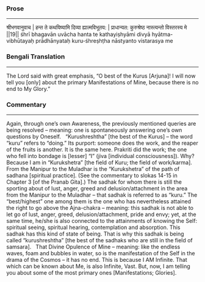 ### Prose 
 --- 
श्रीभगवानुवाच |
हन्त ते कथयिष्यामि दिव्या ह्यात्मविभूतय: |
प्राधान्यत: कुरुश्रेष्ठ नास्त्यन्तो विस्तरस्य मे ||19||
śhrī bhagavān uvācha
hanta te kathayiṣhyāmi divyā hyātma-vibhūtayaḥ
prādhānyataḥ kuru-śhreṣhṭha nāstyanto vistarasya me

### Bengali Translation 
 --- 
The Lord said with great emphasis, “O best of the Kurus [Arjuna]! I will now tell you [only] about the primary Manifestations of Mine, because there is no end to My Glory.”

### Commentary 
 --- 
Again, through one’s own Awareness, the previously mentioned queries are being resolved – meaning: one is spontaneously answering one’s own questions by Oneself.
 
“Kurushreshtha” [the best of the Kurus] – the word “kuru” refers to “doing.” Its purport: someone does the work, and the reaper of the fruits is another. It is the same here. Prakriti did the work; the one who fell into bondage is [lesser] “I” (jiva [individual consciousness]). Why? Because I am in “Kurukshetra” [the field of Kuru; the field of work/karma]. From the Manipur to the Muladhar is the “Kurukshetra” of the path of sadhana [spiritual practice]. (See the commentary to slokas 14-15 in Chapter 3 [of the Pranab Gita].) The sadhak for whom there is still the sporting about of lust, anger, greed and delusion/attachment in the area from the Manipur to the Muladhar – that sadhak is referred to as “kuru.” The “best/highest” one among them is the one who has nevertheless attained the right to go above the Ajna-chakra – meaning: this sadhak is not able to let go of lust, anger, greed, delusion/attachment, pride and envy; yet, at the same time, he/she is also connected to the attainments of knowing the Self: spiritual seeing, spiritual hearing, contemplation and absorption. This sadhak has this kind of state of being. That is why this sadhak is being called “kurushreshtha” [the best of the sadhaks who are still in the field of samsara].
 
That Divine Opulence of Mine – meaning: like the endless waves, foam and bubbles in water, so is the manifestation of the Self in the drama of the Cosmos – it has no end. This is because I AM Infinite. That which can be known about Me, is also Infinite, Vast. But, now, I am telling you about some of the most primary ones [Manifestations; Glories].
